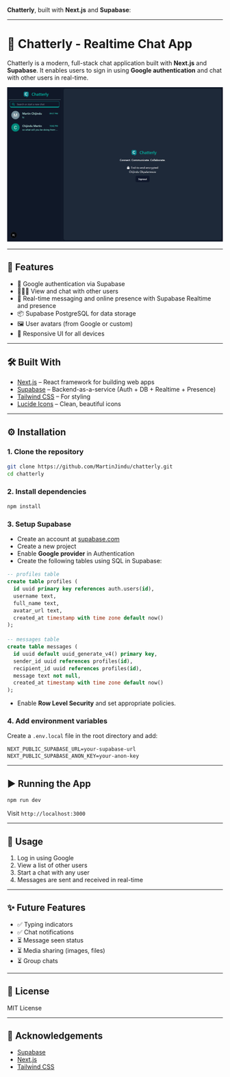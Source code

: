 **Chatterly**, built with **Next.js** and **Supabase**:

---

# 💬 Chatterly - Realtime Chat App

Chatterly is a modern, full-stack chat application built with **Next.js** and **Supabase**. It enables users to sign in using **Google authentication** and chat with other users in real-time.

![Chatterly Screenshot](public/screenshot.png)

---

## 🚀 Features

- 🔐 Google authentication via Supabase
- 🧑‍🤝‍🧑 View and chat with other users
- 💬 Real-time messaging and online presence with Supabase Realtime and presence
- 📦 Supabase PostgreSQL for data storage
- 🖼️ User avatars (from Google or custom)
- 📱 Responsive UI for all devices

---

## 🛠️ Built With

- [Next.js](https://nextjs.org/) – React framework for building web apps
- [Supabase](https://supabase.com/) – Backend-as-a-service (Auth + DB + Realtime + Presence)
- [Tailwind CSS](https://tailwindcss.com/) – For styling
- [Lucide Icons](https://lucide.dev/) – Clean, beautiful icons

---

## ⚙️ Installation

### 1. Clone the repository

```bash
git clone https://github.com/MartinJindu/chatterly.git
cd chatterly
```

### 2. Install dependencies

```bash
npm install
```

### 3. Setup Supabase

- Create an account at [supabase.com](https://supabase.com/)
- Create a new project
- Enable **Google provider** in Authentication
- Create the following tables using SQL in Supabase:

```sql
-- profiles table
create table profiles (
  id uuid primary key references auth.users(id),
  username text,
  full_name text,
  avatar_url text,
  created_at timestamp with time zone default now()
);

-- messages table
create table messages (
  id uuid default uuid_generate_v4() primary key,
  sender_id uuid references profiles(id),
  recipient_id uuid references profiles(id),
  message text not null,
  created_at timestamp with time zone default now()
);
```

- Enable **Row Level Security** and set appropriate policies.

### 4. Add environment variables

Create a `.env.local` file in the root directory and add:

```env
NEXT_PUBLIC_SUPABASE_URL=your-supabase-url
NEXT_PUBLIC_SUPABASE_ANON_KEY=your-anon-key
```

---

## ▶️ Running the App

```bash
npm run dev
```

Visit `http://localhost:3000`

---

## 🧠 Usage

1. Log in using Google
2. View a list of other users
3. Start a chat with any user
4. Messages are sent and received in real-time

---

## ✨ Future Features

- ✅ Typing indicators
- ✅ Chat notifications
- ⏳ Message seen status
- ⏳ Media sharing (images, files)
- ⏳ Group chats

---

## 📄 License

MIT License

---

## 🙌 Acknowledgements

- [Supabase](https://supabase.com/)
- [Next.js](https://nextjs.org/)
- [Tailwind CSS](https://tailwindcss.com/)

```

```
